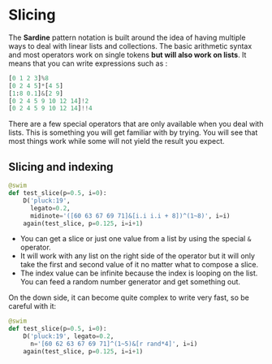 # Slicing

The **Sardine** pattern notation is built around the idea of having
multiple ways to deal with linear lists and collections. The basic
arithmetic syntax and most operators work on single tokens **but will
also work on lists**. It means that you can write expressions such 
as :
    
```python
[0 1 2 3]%8
[0 2 4 5]*[4 5]
[1:8 0.1]&[2 9]
[0 2 4 5 9 10 12 14]!2
[0 2 4 5 9 10 12 14]!!4
```
    
There are a few special operators that are only available when you deal with lists. This is something you will get familiar with by trying. You will see that most things work while some will not yield the result you expect.

## Slicing and indexing

```python
@swim
def test_slice(p=0.5, i=0):
    D('pluck:19',
      legato=0.2,
      midinote='([60 63 67 69 71]&[i.i i.i + 8])^(1~8)', i=i)
    again(test_slice, p=0.125, i=i+1)
```
    
-   You can get a slice or just one value from a list by using the special `&` operator.
-   It will work with any list on the right side of the operator but it will only take the first and second value of it no matter what to compose a slice.
-   The index value can be infinite because the index is looping on the list. You can feed a random number generator and get something out.
    
On the down side, it can become quite complex to write very fast, so be careful with it:
    
```python
@swim
def test_slice(p=0.5, i=0):
    D('pluck:19', legato=0.2,
      n='[60 62 63 67 69 71]^(1~5)&[r rand*4]', i=i)
    again(test_slice, p=0.125, i=i+1)
```


